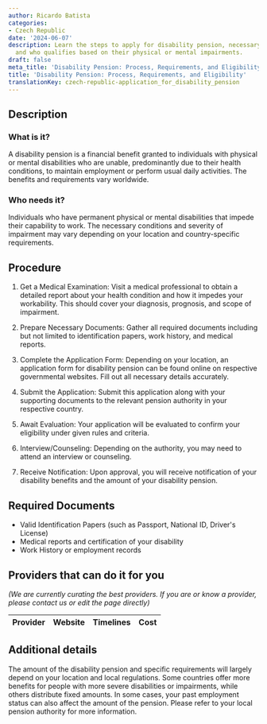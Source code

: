 ```yaml
---
author: Ricardo Batista
categories:
- Czech Republic
date: '2024-06-07'
description: Learn the steps to apply for disability pension, necessary documents,
  and who qualifies based on their physical or mental impairments.
draft: false
meta_title: 'Disability Pension: Process, Requirements, and Eligibility'
title: 'Disability Pension: Process, Requirements, and Eligibility'
translationKey: czech-republic-application_for_disability_pension
---
```


## Description
### What is it?
A disability pension is a financial benefit granted to individuals with physical or mental disabilities who are unable, predominantly due to their health conditions, to maintain employment or perform usual daily activities. The benefits and requirements vary worldwide.

### Who needs it?
Individuals who have permanent physical or mental disabilities that impede their capability to work. The necessary conditions and severity of impairment may vary depending on your location and country-specific requirements.

## Procedure

1. Get a Medical Examination: Visit a medical professional to obtain a detailed report about your health condition and how it impedes your workability. This should cover your diagnosis, prognosis, and scope of impairment.

2. Prepare Necessary Documents: Gather all required documents including but not limited to identification papers, work history, and medical reports.

3. Complete the Application Form: Depending on your location, an application form for disability pension can be found online on respective governmental websites. Fill out all necessary details accurately.

4. Submit the Application: Submit this application along with your supporting documents to the relevant pension authority in your respective country.

5. Await Evaluation: Your application will be evaluated to confirm your eligibility under given rules and criteria.

6. Interview/Counseling: Depending on the authority, you may need to attend an interview or counseling.

7. Receive Notification: Upon approval, you will receive notification of your disability benefits and the amount of your disability pension.

## Required Documents

- Valid Identification Papers (such as Passport, National ID, Driver's License)
- Medical reports and certification of your disability
- Work History or employment records

## Providers that can do it for you

_(We are currently curating the best providers. If you are or know a provider, please contact us or edit the page directly)_

| Provider        |     Website     |     Timelines    |       Cost      |
| --------------- | --------------- |  :-------------: | :-------------: |

## Additional details

The amount of the disability pension and specific requirements will largely depend on your location and local regulations. Some countries offer more benefits for people with more severe disabilities or impairments, while others distribute fixed amounts. In some cases, your past employment status can also affect the amount of the pension. Please refer to your local pension authority for more information.
